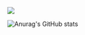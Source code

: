 <a href="#" target="_blank"><img src="https://img.shields.io/badge/#E34F26?style=뱃지모양&logo=로고&logoColor=로고색상"/></a>

![Anurag's GitHub stats](https://github-readme-stats.vercel.app/api?username=RayXerath&show_icons=true&theme=radical)
